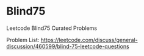 # Blind75
Leetcode Blind75 Curated Problems

Problem List:
https://leetcode.com/discuss/general-discussion/460599/blind-75-leetcode-questions
